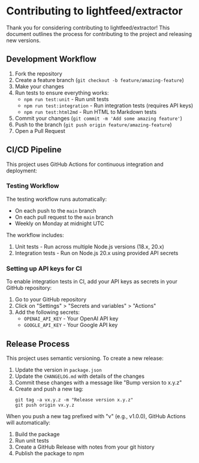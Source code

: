 # Contributing to lightfeed/extractor

Thank you for considering contributing to lightfeed/extractor! This document outlines the process for contributing to the project and releasing new versions.

## Development Workflow

1. Fork the repository
2. Create a feature branch (`git checkout -b feature/amazing-feature`)
3. Make your changes
4. Run tests to ensure everything works:
   - `npm run test:unit` - Run unit tests
   - `npm run test:integration` - Run integration tests (requires API keys)
   - `npm run test:html2md` - Run HTML to Markdown tests
5. Commit your changes (`git commit -m 'Add some amazing feature'`)
6. Push to the branch (`git push origin feature/amazing-feature`)
7. Open a Pull Request

## CI/CD Pipeline

This project uses GitHub Actions for continuous integration and deployment:

### Testing Workflow

The testing workflow runs automatically:
- On each push to the `main` branch
- On each pull request to the `main` branch
- Weekly on Monday at midnight UTC

The workflow includes:
1. Unit tests - Run across multiple Node.js versions (18.x, 20.x)
2. Integration tests - Run on Node.js 20.x using provided API secrets

### Setting up API keys for CI

To enable integration tests in CI, add your API keys as secrets in your GitHub repository:

1. Go to your GitHub repository
2. Click on "Settings" > "Secrets and variables" > "Actions"
3. Add the following secrets:
   - `OPENAI_API_KEY` - Your OpenAI API key
   - `GOOGLE_API_KEY` - Your Google API key

## Release Process

This project uses semantic versioning. To create a new release:

1. Update the version in `package.json`
2. Update the `CHANGELOG.md` with details of the changes
3. Commit these changes with a message like "Bump version to x.y.z"
4. Create and push a new tag:
   ```
   git tag -a vx.y.z -m "Release version x.y.z"
   git push origin vx.y.z
   ```

When you push a new tag prefixed with "v" (e.g., v1.0.0), GitHub Actions will automatically:
1. Build the package
2. Run unit tests
3. Create a GitHub Release with notes from your git history
4. Publish the package to npm
